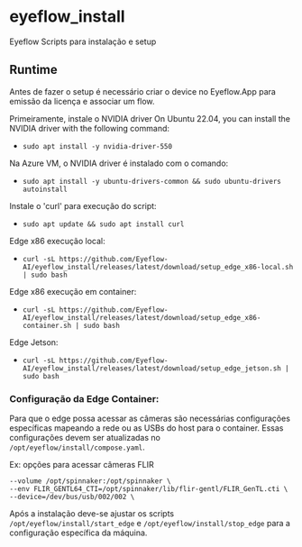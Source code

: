 # eyeflow_install
Eyeflow Scripts para instalação e setup

## Runtime
Antes de fazer o setup é necessário criar o device no Eyeflow.App para emissão da licença e associar um flow.

Primeiramente, instale o NVIDIA driver
On Ubuntu 22.04, you can install the NVIDIA driver with the following command:
 - ```sudo apt install -y nvidia-driver-550```

Na Azure VM, o NVIDIA driver é instalado com o comando:
 - ```sudo apt install -y ubuntu-drivers-common && sudo ubuntu-drivers autoinstall```

Instale o 'curl' para execução do script:
 - ```sudo apt update && sudo apt install curl```

Edge x86 execução local:
 - ```curl -sL https://github.com/Eyeflow-AI/eyeflow_install/releases/latest/download/setup_edge_x86-local.sh | sudo bash```

Edge x86 execução em container:
 - ```curl -sL https://github.com/Eyeflow-AI/eyeflow_install/releases/latest/download/setup_edge_x86-container.sh | sudo bash```

Edge Jetson:
 - ```curl -sL https://github.com/Eyeflow-AI/eyeflow_install/releases/latest/download/setup_edge_jetson.sh | sudo bash```


### Configuração da Edge Container:
Para que o edge possa acessar as câmeras são necessárias configurações específicas mapeando a rede ou as USBs do host para o container.
 Essas configurações devem ser atualizadas no ```/opt/eyeflow/install/compose.yaml```.

Ex: opções para acessar câmeras FLIR
```
--volume /opt/spinnaker:/opt/spinnaker \
--env FLIR_GENTL64_CTI=/opt/spinnaker/lib/flir-gentl/FLIR_GenTL.cti \
--device=/dev/bus/usb/002/002 \
```

Após a instalação deve-se ajustar os scripts ```/opt/eyeflow/install/start_edge``` e ```/opt/eyeflow/install/stop_edge``` para a configuração específica da máquina.
